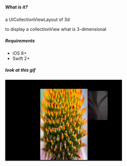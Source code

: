 
##### What is it?

a UICollectionViewLayout of 3d

to display a collectionView what is 3-dimensional

##### Requirements
* iOS 8+
* Swift 2+

##### look at this gif

![Sample app](https://raw.githubusercontent.com/michaelmou/ThreeDimensionalCollectionViewLayoutDemo/3d-collectionViewLayout/Raw/gif/preview.gif)